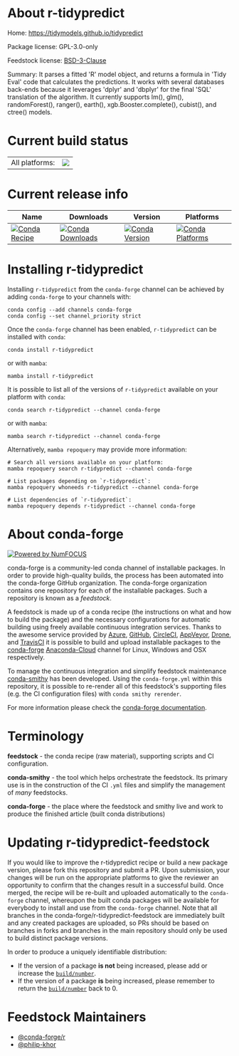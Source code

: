 About r-tidypredict
===================

Home: https://tidymodels.github.io/tidypredict

Package license: GPL-3.0-only

Feedstock license: [BSD-3-Clause](https://github.com/conda-forge/r-tidypredict-feedstock/blob/main/LICENSE.txt)

Summary: It parses a fitted 'R' model object, and returns a formula in 'Tidy Eval' code that calculates the predictions. It works with several databases back-ends because it leverages 'dplyr' and 'dbplyr' for the final 'SQL' translation of the algorithm. It currently supports lm(), glm(), randomForest(), ranger(), earth(), xgb.Booster.complete(), cubist(), and ctree() models. 

Current build status
====================


<table><tr><td>All platforms:</td>
    <td>
      <a href="https://dev.azure.com/conda-forge/feedstock-builds/_build/latest?definitionId=1730&branchName=main">
        <img src="https://dev.azure.com/conda-forge/feedstock-builds/_apis/build/status/r-tidypredict-feedstock?branchName=main">
      </a>
    </td>
  </tr>
</table>

Current release info
====================

| Name | Downloads | Version | Platforms |
| --- | --- | --- | --- |
| [![Conda Recipe](https://img.shields.io/badge/recipe-r--tidypredict-green.svg)](https://anaconda.org/conda-forge/r-tidypredict) | [![Conda Downloads](https://img.shields.io/conda/dn/conda-forge/r-tidypredict.svg)](https://anaconda.org/conda-forge/r-tidypredict) | [![Conda Version](https://img.shields.io/conda/vn/conda-forge/r-tidypredict.svg)](https://anaconda.org/conda-forge/r-tidypredict) | [![Conda Platforms](https://img.shields.io/conda/pn/conda-forge/r-tidypredict.svg)](https://anaconda.org/conda-forge/r-tidypredict) |

Installing r-tidypredict
========================

Installing `r-tidypredict` from the `conda-forge` channel can be achieved by adding `conda-forge` to your channels with:

```
conda config --add channels conda-forge
conda config --set channel_priority strict
```

Once the `conda-forge` channel has been enabled, `r-tidypredict` can be installed with `conda`:

```
conda install r-tidypredict
```

or with `mamba`:

```
mamba install r-tidypredict
```

It is possible to list all of the versions of `r-tidypredict` available on your platform with `conda`:

```
conda search r-tidypredict --channel conda-forge
```

or with `mamba`:

```
mamba search r-tidypredict --channel conda-forge
```

Alternatively, `mamba repoquery` may provide more information:

```
# Search all versions available on your platform:
mamba repoquery search r-tidypredict --channel conda-forge

# List packages depending on `r-tidypredict`:
mamba repoquery whoneeds r-tidypredict --channel conda-forge

# List dependencies of `r-tidypredict`:
mamba repoquery depends r-tidypredict --channel conda-forge
```


About conda-forge
=================

[![Powered by
NumFOCUS](https://img.shields.io/badge/powered%20by-NumFOCUS-orange.svg?style=flat&colorA=E1523D&colorB=007D8A)](https://numfocus.org)

conda-forge is a community-led conda channel of installable packages.
In order to provide high-quality builds, the process has been automated into the
conda-forge GitHub organization. The conda-forge organization contains one repository
for each of the installable packages. Such a repository is known as a *feedstock*.

A feedstock is made up of a conda recipe (the instructions on what and how to build
the package) and the necessary configurations for automatic building using freely
available continuous integration services. Thanks to the awesome service provided by
[Azure](https://azure.microsoft.com/en-us/services/devops/), [GitHub](https://github.com/),
[CircleCI](https://circleci.com/), [AppVeyor](https://www.appveyor.com/),
[Drone](https://cloud.drone.io/welcome), and [TravisCI](https://travis-ci.com/)
it is possible to build and upload installable packages to the
[conda-forge](https://anaconda.org/conda-forge) [Anaconda-Cloud](https://anaconda.org/)
channel for Linux, Windows and OSX respectively.

To manage the continuous integration and simplify feedstock maintenance
[conda-smithy](https://github.com/conda-forge/conda-smithy) has been developed.
Using the ``conda-forge.yml`` within this repository, it is possible to re-render all of
this feedstock's supporting files (e.g. the CI configuration files) with ``conda smithy rerender``.

For more information please check the [conda-forge documentation](https://conda-forge.org/docs/).

Terminology
===========

**feedstock** - the conda recipe (raw material), supporting scripts and CI configuration.

**conda-smithy** - the tool which helps orchestrate the feedstock.
                   Its primary use is in the construction of the CI ``.yml`` files
                   and simplify the management of *many* feedstocks.

**conda-forge** - the place where the feedstock and smithy live and work to
                  produce the finished article (built conda distributions)


Updating r-tidypredict-feedstock
================================

If you would like to improve the r-tidypredict recipe or build a new
package version, please fork this repository and submit a PR. Upon submission,
your changes will be run on the appropriate platforms to give the reviewer an
opportunity to confirm that the changes result in a successful build. Once
merged, the recipe will be re-built and uploaded automatically to the
`conda-forge` channel, whereupon the built conda packages will be available for
everybody to install and use from the `conda-forge` channel.
Note that all branches in the conda-forge/r-tidypredict-feedstock are
immediately built and any created packages are uploaded, so PRs should be based
on branches in forks and branches in the main repository should only be used to
build distinct package versions.

In order to produce a uniquely identifiable distribution:
 * If the version of a package **is not** being increased, please add or increase
   the [``build/number``](https://docs.conda.io/projects/conda-build/en/latest/resources/define-metadata.html#build-number-and-string).
 * If the version of a package **is** being increased, please remember to return
   the [``build/number``](https://docs.conda.io/projects/conda-build/en/latest/resources/define-metadata.html#build-number-and-string)
   back to 0.

Feedstock Maintainers
=====================

* [@conda-forge/r](https://github.com/conda-forge/r/)
* [@philip-khor](https://github.com/philip-khor/)

